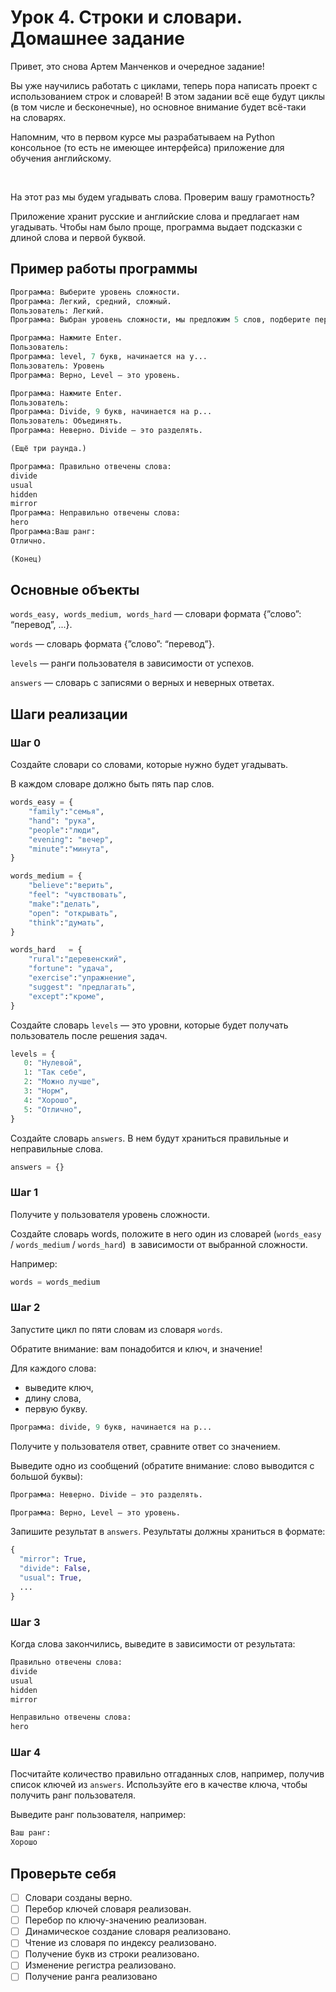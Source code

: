# Урок 4. Строки и словари. Домашнее задание

Привет, это снова Артем Манченков и очередное задание!

Вы уже научились работать с циклами, теперь пора написать проект с использованием строк и словарей! В этом задании всё еще будут циклы (в том числе и бесконечные), но основное внимание будет всё-таки на словарях.

Напомним, что в первом курсе мы разрабатываем на Python консольное  (то есть не имеющее интерфейса) приложение для обучения английскому. 

 

На этот раз мы будем угадывать слова. Проверим вашу грамотность?

Приложение хранит русские и английские слова и предлагает нам угадывать. Чтобы нам было проще, программа выдает подсказки с длиной слова и первой буквой. 

## Пример работы программы

```python
Программа: Выберите уровень сложности.
Программа: Легкий, средний, сложный.
Пользователь: Легкий.
Программа: Выбран уровень сложности, мы предложим 5 слов, подберите перевод. 

Программа: Нажмите Enter.
Пользователь:
Программа: level, 7 букв, начинается на у...
Пользователь: Уровень
Программа: Верно, Level — это уровень.

Программа: Нажмите Enter.
Пользователь:
Программа: Divide, 9 букв, начинается на р...
Пользователь: Объединять.
Программа: Неверно. Divide — это разделять.

(Ещё три раунда.)

Программа: Правильно отвечены слова: 
divide
usual
hidden
mirror
Программа: Неправильно отвечены слова: 
hero
Программа:Ваш ранг: 
Отлично.

(Конец)
```

## Основные объекты

`words_easy, words_medium, words_hard`   — словари формата {”слово”: “перевод”, ...}.

`words` —  словарь формата  {”слово”: “перевод”}.

`levels` — ранги пользователя в зависимости от успехов.

`answers` — словарь с записями о верных и неверных ответах.

## Шаги реализации

### Шаг 0

Создайте словари со словами, которые нужно будет угадывать. 

В каждом словаре должно быть пять пар слов.

```python
words_easy = { 
    "family":"семья", 
    "hand": "рука", 
    "people":"люди", 
    "evening": "вечер",
    "minute":"минута", 
}

words_medium = { 
    "believe":"верить", 
    "feel": "чувствовать", 
    "make":"делать", 
    "open": "открывать",
    "think":"думать", 
}

words_hard   = { 
    "rural":"деревенский", 
    "fortune": "удача", 
    "exercise":"упражнение", 
    "suggest": "предлагать",
    "except":"кроме", 
}
```

Создайте словарь `levels` — это уровни, которые будет получать пользователь после решения задач.

```python
levels = {
   0: "Нулевой", 
   1: "Так себе", 
   2: "Можно лучше", 
   3: "Норм", 
   4: "Хорошо", 
   5: "Отлично",
}
```

Создайте словарь `answers`. В нем будут храниться правильные и неправильные слова.

```python
answers = {}
```

### Шаг 1

Получите у пользователя уровень сложности.

Создайте словарь words, положите в него один из словарей (`words_easy` / `words_medium` / `words_hard`)  в зависимости от выбранной сложности.

Например:

```python
words = words_medium
```

### Шаг 2

Запустите цикл по пяти словам из словаря `words`.

Обратите внимание: вам понадобится и ключ, и значение!

Для каждого слова:

- выведите ключ,
- длину слова,
- первую букву.

```python
Программа: divide, 9 букв, начинается на р...
```

Получите у пользователя ответ, сравните ответ со значением. 

Выведите одно из сообщений (обратите внимание: слово выводится с большой буквы):

```python
Программа: Неверно. Divide — это разделять.
```

```python
Программа: Верно, Level — это уровень.
```

Запишите результат в `answers`. Результаты должны храниться в формате:

```python
{
  "mirror": True,
  "divide": False,
  "usual": True,
  ...
}
```

### Шаг 3

Когда слова закончились, выведите в зависимости от результата:

```python
Правильно отвечены слова: 
divide
usual
hidden
mirror

Неправильно отвечены слова: 
hero
```

### Шаг 4

Посчитайте количество правильно отгаданных слов, например, получив список ключей из `answers`. Используйте его в качестве ключа, чтобы получить ранг пользователя.

Выведите ранг пользователя, например:

```python
Ваш ранг: 
Хорошо
```

## Проверьте себя

- [ ]  Словари созданы верно.
- [ ]  Перебор ключей словаря реализован.
- [ ]  Перебор по ключу-значению реализован.
- [ ]  Динамическое создание словаря реализовано.
- [ ]  Чтение из словаря по индексу реализовано.
- [ ]  Получение букв из строки реализовано.
- [ ]  Изменение регистра реализовано.
- [ ]  Получение ранга реализовано